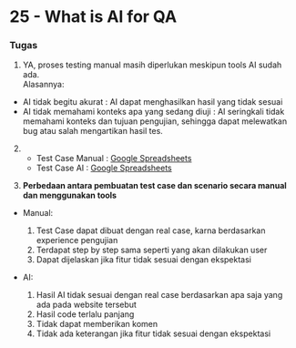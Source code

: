 # 25 - What is AI for QA

### Tugas

1.  YA, proses testing manual masih diperlukan meskipun tools AI sudah ada.  
    Alasannya:

- AI tidak begitu akurat : AI dapat menghasilkan hasil yang tidak sesuai
- AI tidak memahami konteks apa yang sedang diuji : AI seringkali tidak memahami konteks dan tujuan pengujian, sehingga dapat melewatkan bug atau salah mengartikan hasil tes.

2. - Test Case Manual : [Google Spreadsheets](https://docs.google.com/spreadsheets/d/1F2K2kW_R4Vc2j-s_1piLHPQlP0GfULKvsoiJMitWYsU/edit?usp=sharing)
   - Test Case AI : [Google Spreadsheets](https://docs.google.com/spreadsheets/d/1HA0u8tcmRB_ID3h6oKuX3GbODh1tfiCNy61I1ZnTN5s/edit?usp=sharing)

3. **Perbedaan antara pembuatan test case dan scenario secara manual dan menggunakan tools**

- Manual:

  1. Test Case dapat dibuat dengan real case, karna berdasarkan experience pengujian
  2. Terdapat step by step sama seperti yang akan dilakukan user
  3. Dapat dijelaskan jika fitur tidak sesuai dengan ekspektasi

- AI:
  1. Hasil AI tidak sesuai dengan real case berdasarkan apa saja yang ada pada website tersebut
  2. Hasil code terlalu panjang
  3. Tidak dapat memberikan komen
  4. Tidak ada keterangan jika fitur tidak sesuai dengan ekspektasi
